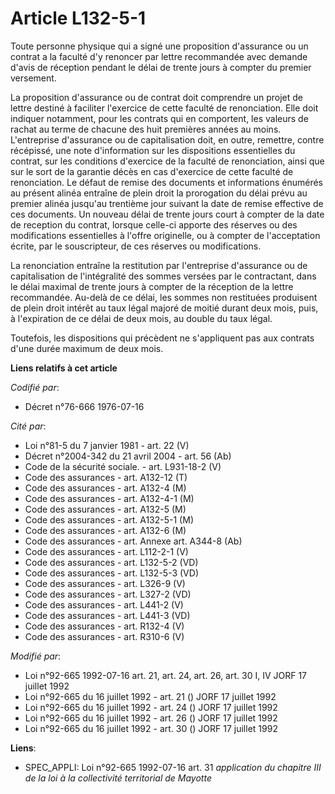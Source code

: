# Article L132-5-1

Toute personne physique qui a signé une proposition d'assurance ou un contrat a la faculté d'y renoncer par lettre
recommandée avec demande d'avis de réception pendant le délai de trente jours à compter du premier versement.

La proposition d'assurance ou de contrat doit comprendre un projet de lettre destiné à faciliter l'exercice de cette faculté
de renonciation. Elle doit indiquer notamment, pour les contrats qui en comportent, les valeurs de rachat au terme de chacune
des huit premières années au moins. L'entreprise d'assurance ou de capitalisation doit, en outre, remettre, contre récépissé,
une note d'information sur les dispositions essentielles du contrat, sur les conditions d'exercice de la faculté de
renonciation, ainsi que sur le sort de la garantie décès en cas d'exercice de cette faculté de renonciation. Le défaut de
remise des documents et informations énumérés au présent alinéa entraîne de plein droit la prorogation du délai prévu au
premier alinéa jusqu'au trentième jour suivant la date de remise effective de ces documents. Un nouveau délai de trente jours
court à compter de la date de reception du contrat, lorsque celle-ci apporte des réserves ou des modifications essentielles à
l'offre originelle, ou à compter de l'acceptation écrite, par le souscripteur, de ces réserves ou modifications.

La renonciation entraîne la restitution par l'entreprise d'assurance ou de capitalisation de l'intégralité des sommes versées
par le contractant, dans le délai maximal de trente jours à compter de la réception de la lettre recommandée. Au-delà de ce
délai, les sommes non restituées produisent  de plein droit intérêt au taux légal majoré de moitié durant deux mois, puis, à
l'expiration de ce délai de deux mois, au double du taux légal.

Toutefois, les dispositions qui précèdent ne s'appliquent pas aux contrats d'une durée maximum de deux mois.

**Liens relatifs à cet article**

_Codifié par_:

  - Décret n°76-666 1976-07-16

_Cité par_:

  - Loi n°81-5 du 7 janvier 1981 - art. 22 (V)
  - Décret n°2004-342 du 21 avril 2004 - art. 56 (Ab)
  - Code de la sécurité sociale. - art. L931-18-2 (V)
  - Code des assurances - art. A132-12 (T)
  - Code des assurances - art. A132-4 (M)
  - Code des assurances - art. A132-4-1 (M)
  - Code des assurances - art. A132-5 (M)
  - Code des assurances - art. A132-5-1 (M)
  - Code des assurances - art. A132-6 (M)
  - Code des assurances - art. Annexe art. A344-8 (Ab)
  - Code des assurances - art. L112-2-1 (V)
  - Code des assurances - art. L132-5-2 (VD)
  - Code des assurances - art. L132-5-3 (VD)
  - Code des assurances - art. L326-9 (V)
  - Code des assurances - art. L327-2 (VD)
  - Code des assurances - art. L441-2 (V)
  - Code des assurances - art. L441-3 (VD)
  - Code des assurances - art. R132-4 (V)
  - Code des assurances - art. R310-6 (V)

_Modifié par_:

  - Loi n°92-665 1992-07-16 art. 21, art. 24, art. 26, art. 30 I, IV JORF 17 juillet 1992
  - Loi n°92-665 du 16 juillet 1992 - art. 21 () JORF 17 juillet 1992
  - Loi n°92-665 du 16 juillet 1992 - art. 24 () JORF 17 juillet 1992
  - Loi n°92-665 du 16 juillet 1992 - art. 26 () JORF 17 juillet 1992
  - Loi n°92-665 du 16 juillet 1992 - art. 30 () JORF 17 juillet 1992

**Liens**:

  - SPEC_APPLI: Loi n°92-665 1992-07-16 art. 31 *application du chapitre III de la loi à la collectivité territorial de Mayotte*

